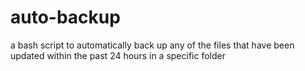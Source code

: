 # auto-backup
a bash script to automatically back up any of the files that have been updated within the past 24 hours in a specific folder
